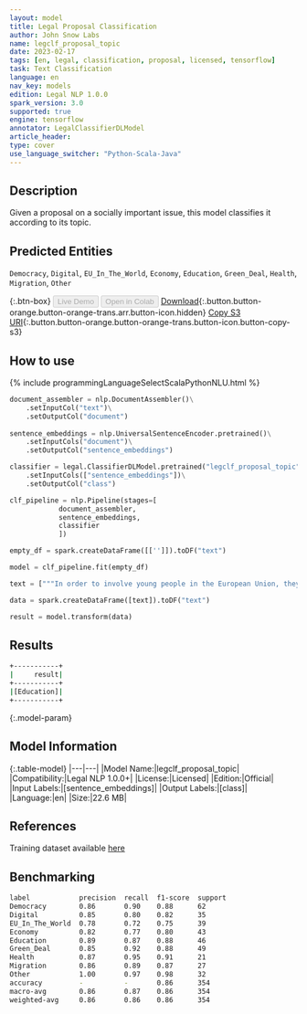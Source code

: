 ```yaml
---
layout: model
title: Legal Proposal Classification
author: John Snow Labs
name: legclf_proposal_topic
date: 2023-02-17
tags: [en, legal, classification, proposal, licensed, tensorflow]
task: Text Classification
language: en
nav_key: models
edition: Legal NLP 1.0.0
spark_version: 3.0
supported: true
engine: tensorflow
annotator: LegalClassifierDLModel
article_header:
type: cover
use_language_switcher: "Python-Scala-Java"
---
```


## Description

Given a proposal on a socially important issue, this model classifies it according to its topic.

## Predicted Entities

`Democracy`, `Digital`, `EU_In_The_World`, `Economy`, `Education`, `Green_Deal`, `Health`, `Migration`, `Other`

{:.btn-box}
<button class="button button-orange" disabled>Live Demo</button>
<button class="button button-orange" disabled>Open in Colab</button>
[Download](https://s3.amazonaws.com/auxdata.johnsnowlabs.com/legal/models/legclf_proposal_topic_en_1.0.0_3.0_1676594573703.zip){:.button.button-orange.button-orange-trans.arr.button-icon.hidden}
[Copy S3 URI](s3://auxdata.johnsnowlabs.com/legal/models/legclf_proposal_topic_en_1.0.0_3.0_1676594573703.zip){:.button.button-orange.button-orange-trans.button-icon.button-copy-s3}

## How to use



<div class="tabs-box" markdown="1">
{% include programmingLanguageSelectScalaPythonNLU.html %}

```python
document_assembler = nlp.DocumentAssembler()\
    .setInputCol("text")\
    .setOutputCol("document")
    
sentence_embeddings = nlp.UniversalSentenceEncoder.pretrained()\
    .setInputCols("document")\
    .setOutputCol("sentence_embeddings")

classifier = legal.ClassifierDLModel.pretrained("legclf_proposal_topic", "en", "legal/models")\
    .setInputCols(["sentence_embeddings"])\
    .setOutputCol("class")

clf_pipeline = nlp.Pipeline(stages=[
            document_assembler, 
            sentence_embeddings,
            classifier
            ])

empty_df = spark.createDataFrame([['']]).toDF("text")

model = clf_pipeline.fit(empty_df)

text = ["""In order to involve young people in the European Union, they need to understand the role, importance, and impact of the European Union on their lives and how they can contribute to the EU. I believe that many Europeans do not know the values of Europe, how they can contribute to the EU, etc. To do this, it was necessary to create an education program on the European Union that could cut across all countries, including a discipline on the EU, visits by young people to the European institutions, and a 'channel of communication' between young people and the EU. The same could be done for older people in senior universities."""]

data = spark.createDataFrame([text]).toDF("text")

result = model.transform(data)
```

</div>

## Results

```bash
+-----------+
|     result|
+-----------+
|[Education]|
+-----------+
```

{:.model-param}
## Model Information

{:.table-model}
|---|---|
|Model Name:|legclf_proposal_topic|
|Compatibility:|Legal NLP 1.0.0+|
|License:|Licensed|
|Edition:|Official|
|Input Labels:|[sentence_embeddings]|
|Output Labels:|[class]|
|Language:|en|
|Size:|22.6 MB|

## References

Training dataset available [here](https://touche.webis.de/clef23/touche23-web/multilingual-stance-classification.html#data)

## Benchmarking

```bash
label            precision  recall  f1-score  support 
Democracy        0.86       0.90    0.88      62      
Digital          0.85       0.80    0.82      35      
EU_In_The_World  0.78       0.72    0.75      39      
Economy          0.82       0.77    0.80      43      
Education        0.89       0.87    0.88      46      
Green_Deal       0.85       0.92    0.88      49      
Health           0.87       0.95    0.91      21      
Migration        0.86       0.89    0.87      27      
Other            1.00       0.97    0.98      32      
accuracy         -          -       0.86      354     
macro-avg        0.86       0.87    0.86      354     
weighted-avg     0.86       0.86    0.86      354 
```
